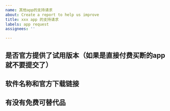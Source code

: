 ```yaml
---
name: 其他app的支持请求
about: Create a report to help us improve
title: xxx app 的支持请求
labels: app request
assignees: ''

---
```


**是否官方提供了试用版本（如果是直接付费买断的app就不要提交了）**
-

**软件名称和官方下载链接**
-

**有没有免费可替代品**
-
